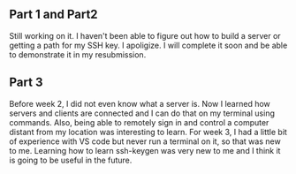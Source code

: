 ## Part 1 and Part2
Still working on it. I haven't been able to figure out how to build a server or getting a path for my SSH key. I apoligize. I will complete it soon and be able to demonstrate it in my resubmission.

## Part 3
Before week 2, I did not even know what a server is. Now I learned how servers and clients are connected and I can do that on my terminal using commands. Also, being able to remotely sign in and control a computer distant from my location was interesting to learn. For week 3, I had a little bit of experience with VS code but never run a terminal on it, so that was new to me. Learning how to learn ssh-keygen was very new to me and I think it is going to be useful in the future.
